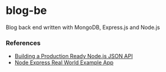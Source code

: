 # blog-be
Blog back end written with MongoDB, Express.js and Node.js

### References
* [Building a Production Ready Node.js JSON API](https://thinkster.io/tutorials/node-json-api)
* [Node Express Real World Example App](https://github.com/gothinkster/node-express-realworld-example-app)
